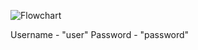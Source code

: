 
![Flowchart](https://github.com/user-attachments/assets/88ff3754-9b82-43e4-8719-862d5f003b06)


Username - "user"
Password - "password"
